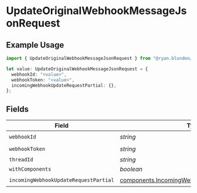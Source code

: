 # UpdateOriginalWebhookMessageJsonRequest

## Example Usage

```typescript
import { UpdateOriginalWebhookMessageJsonRequest } from "@ryan.blunden/discord-sdk/models/operations";

let value: UpdateOriginalWebhookMessageJsonRequest = {
  webhookId: "<value>",
  webhookToken: "<value>",
  incomingWebhookUpdateRequestPartial: {},
};
```

## Fields

| Field                                                                                                            | Type                                                                                                             | Required                                                                                                         | Description                                                                                                      |
| ---------------------------------------------------------------------------------------------------------------- | ---------------------------------------------------------------------------------------------------------------- | ---------------------------------------------------------------------------------------------------------------- | ---------------------------------------------------------------------------------------------------------------- |
| `webhookId`                                                                                                      | *string*                                                                                                         | :heavy_check_mark:                                                                                               | N/A                                                                                                              |
| `webhookToken`                                                                                                   | *string*                                                                                                         | :heavy_check_mark:                                                                                               | N/A                                                                                                              |
| `threadId`                                                                                                       | *string*                                                                                                         | :heavy_minus_sign:                                                                                               | N/A                                                                                                              |
| `withComponents`                                                                                                 | *boolean*                                                                                                        | :heavy_minus_sign:                                                                                               | N/A                                                                                                              |
| `incomingWebhookUpdateRequestPartial`                                                                            | [components.IncomingWebhookUpdateRequestPartial](../../models/components/incomingwebhookupdaterequestpartial.md) | :heavy_check_mark:                                                                                               | N/A                                                                                                              |